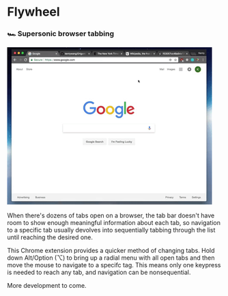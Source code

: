 # Flywheel
### 🏎️ Supersonic browser tabbing
![](https://github.com/kentywang/Flywheel/blob/master/demo.gif) 

When there's dozens of tabs open on a browser, the tab bar doesn't have room to show enough meaningful information about each tab, so navigation to a specific tab usually devolves into sequentially tabbing through the list until reaching the desired one.

This Chrome extension provides a quicker method of changing tabs. Hold down Alt/Option (⌥) to bring up a radial menu with all open tabs and then move the mouse to navigate to a specifc tag. This means only one keypress is needed to reach any tab, and navigation can be nonsequential.

More development to come.
